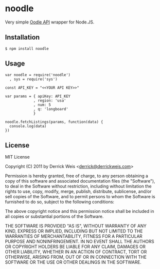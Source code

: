 # noodle

Very simple [Oodle API](http://developer.oodle.com/) wrapper for Node.JS.

## Installation

    $ npm install noodle

## Usage 

    var noodle = require('noodle')
      , sys = require('sys')

    const API_KEY = "<<YOUR API KEY>>"

    var params = { apiKey: API_KEY
                 , region: 'usa'
                 , num: 5
                 , q: 'longboard'
                 }

    noodle.fetchListings(params, function(data) {
      console.log(data)
    })

## License

MIT License

Copyright (C) 2011 by Derrick Weis &lt;derrick@derrickweis.com&gt;

Permission is hereby granted, free of charge, to any person obtaining a copy
of this software and associated documentation files (the "Software"), to deal
in the Software without restriction, including without limitation the rights
to use, copy, modify, merge, publish, distribute, sublicense, and/or sell
copies of the Software, and to permit persons to whom the Software is
furnished to do so, subject to the following conditions:

The above copyright notice and this permission notice shall be included in
all copies or substantial portions of the Software.

THE SOFTWARE IS PROVIDED "AS IS", WITHOUT WARRANTY OF ANY KIND, EXPRESS OR
IMPLIED, INCLUDING BUT NOT LIMITED TO THE WARRANTIES OF MERCHANTABILITY,
FITNESS FOR A PARTICULAR PURPOSE AND NONINFRINGEMENT. IN NO EVENT SHALL THE
AUTHORS OR COPYRIGHT HOLDERS BE LIABLE FOR ANY CLAIM, DAMAGES OR OTHER
LIABILITY, WHETHER IN AN ACTION OF CONTRACT, TORT OR OTHERWISE, ARISING FROM,
OUT OF OR IN CONNECTION WITH THE SOFTWARE OR THE USE OR OTHER DEALINGS IN
THE SOFTWARE.

